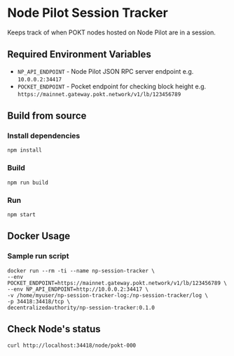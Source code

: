 # Node Pilot Session Tracker
Keeps track of when POKT nodes hosted on Node Pilot are in a session.

## Required Environment Variables
* `NP_API_ENDPOINT` - Node Pilot JSON RPC server endpoint e.g. `10.0.0.2:34417`
* `POCKET_ENDPOINT` - Pocket endpoint for checking block height e.g. `https://mainnet.gateway.pokt.network/v1/lb/123456789`

## Build from source

### Install dependencies
```
npm install
```

### Build
```
npm run build
```

### Run
```
npm start
```

## Docker Usage

### Sample run script
```
docker run --rm -ti --name np-session-tracker \
--env POCKET_ENDPOINT=https://mainnet.gateway.pokt.network/v1/lb/123456789 \
--env NP_API_ENDPOINT=http://10.0.0.2:34417 \
-v /home/myuser/np-session-tracker-log:/np-session-tracker/log \
-p 34418:34418/tcp \
decentralizedauthority/np-session-tracker:0.1.0
```

## Check Node's status
```
curl http://localhost:34418/node/pokt-000
```
